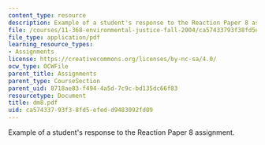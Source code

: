 ```yaml
---
content_type: resource
description: Example of a student's response to the Reaction Paper 8 assignment.
file: /courses/11-368-environmental-justice-fall-2004/ca57433793f38fd5efedd9483092fd09_dm8.pdf
file_type: application/pdf
learning_resource_types:
- Assignments
license: https://creativecommons.org/licenses/by-nc-sa/4.0/
ocw_type: OCWFile
parent_title: Assignments
parent_type: CourseSection
parent_uid: 8718ae83-f494-4a5d-7c9c-bd135dc66f83
resourcetype: Document
title: dm8.pdf
uid: ca574337-93f3-8fd5-efed-d9483092fd09
---
```

Example of a student's response to the Reaction Paper 8 assignment.